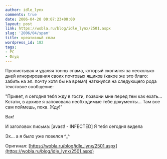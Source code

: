 ```yaml
---
author: idle_lynx
comments: true
date: 2006-04-20 00:07:23+00:00
layout: post
link: https://wobla.ru/blog/idle_lynx/2501.aspx
slug: '2006/04/spam'
title: креативный спам
wordpress_id: 182
tags:
- PC
- Флуд
---
```


Пролистывая и удаляя тонны спама, который скопился за несколько дней игнорирования своих почтовых ящиков (какое же это благо: забить на эл. почту хотя бы на время) наткнулся на следующего рода текстовое сообщение:

"Привет, я сегодня тебя жду в гости, позвони мне перед тем как ехать... Кстати, в архиве я запоковала необходимые тебе документы... Там все сам поймешь, пока. Жду!"

Вах!

И заголовок письма: [avast! - INFECTED] Я тебя сегодня видела

Эх... а я было уже повелся ^_^

Оригинал: [https://wobla.ru/blog/idle_lynx/2501.aspx](https://wobla.ru/blog/idle_lynx/2501.aspx)
